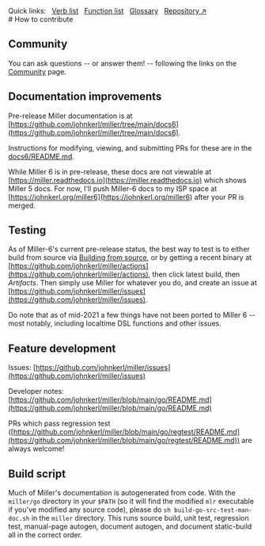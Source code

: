<!---  PLEASE DO NOT EDIT DIRECTLY. EDIT THE .md.in FILE PLEASE. --->
<div>
<span class="quicklinks">
Quick links:
&nbsp;
<a class="quicklink" href="../reference-verbs/index.html">Verb list</a>
&nbsp;
<a class="quicklink" href="../reference-dsl-builtin-functions/index.html">Function list</a>
&nbsp;
<a class="quicklink" href="../glossary/index.html">Glossary</a>
&nbsp;
<a class="quicklink" href="https://github.com/johnkerl/miller" target="_blank">Repository ↗</a>
</span>
</div>
# How to contribute

## Community

You can ask questions -- or answer them! -- following the links on the [Community](community.md) page.

## Documentation improvements

Pre-release Miller documentation is at [https://github.com/johnkerl/miller/tree/main/docs6](https://github.com/johnkerl/miller/tree/main/docs6).

Instructions for modifying, viewing, and submitting PRs for these are in the [docs6/README.md](https://github.com/johnkerl/miller/blob/main/docs6/README.md).

While Miller 6 is in pre-release, these docs are not viewable at
[https://miller.readthedocs.io](https://miller.readthedocs.io) which shows Miller 5 docs.
For now, I'll push Miller-6 docs to my ISP space at
[https://johnkerl.org/miller6](https://johnkerl.org/miller6) after your PR is merged.

<!---
TODO: after Miller6 release when these are on RTD

Once PRs are merged, readthedocs creates [https://miller.readthedocs.io](https://miller.readthedocs.io) using the following configs:

* [https://readthedocs.org/projects/miller](https://readthedocs.org/projects/miller)
* [https://readthedocs.org/projects/miller/builds](https://readthedocs.org/projects/miller/builds)
* [https://github.com/johnkerl/miller/settings/hooks](https://github.com/johnkerl/miller/settings/hooks)
-->

## Testing

As of Miller-6's current pre-release status, the best way to test is to either build from source via [Building from source](build.md), or by getting a recent binary at [https://github.com/johnkerl/miller/actions](https://github.com/johnkerl/miller/actions), then click latest build, then *Artifacts*. Then simply use Miller for whatever you do, and create an issue at [https://github.com/johnkerl/miller/issues](https://github.com/johnkerl/miller/issues).

Do note that as of mid-2021 a few things have not been ported to Miller 6 -- most notably, including localtime DSL functions and other issues.

## Feature development

Issues: [https://github.com/johnkerl/miller/issues](https://github.com/johnkerl/miller/issues)

Developer notes: [https://github.com/johnkerl/miller/blob/main/go/README.md](https://github.com/johnkerl/miller/blob/main/go/README.md)

PRs which pass regression test ([https://github.com/johnkerl/miller/blob/main/go/regtest/README.md](https://github.com/johnkerl/miller/blob/main/go/regtest/README.md)) are always welcome!

## Build script

Much of Miller's documentation is autogenerated from code. With the `miller/go`
directory in your `$PATH` (so it will find the modified `mlr` executable if
you've modified any source code), please do `sh build-go-src-test-man-doc.sh`
in the `miller` directory.  This runs source build, unit test, regression test,
manual-page autogen, document autogen, and document static-build all in the
correct order.
